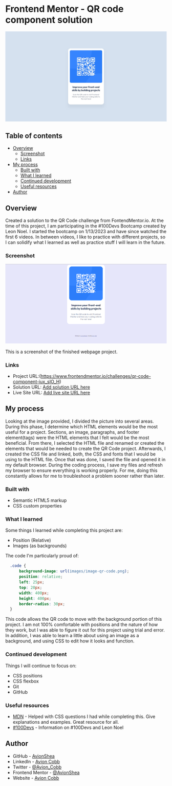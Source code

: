 # Frontend Mentor - QR code component solution

![Design preview for the QR code component coding challenge](./design/desktop-design.jpg)

## Table of contents

- [Overview](#overview)
  - [Screenshot](#screenshot)
  - [Links](#links)
- [My process](#my-process)
  - [Built with](#built-with)
  - [What I learned](#what-i-learned)
  - [Continued development](#continued-development)
  - [Useful resources](#useful-resources)
- [Author](#author)

## Overview

Created a solution to the QR Code challenge from FontendMentor.io. At the time of this project, I am participating in the #100Devs Bootcamp created by Leon Noel. I started the bootcamp on 1/13/2023 and have since watched the first 6 videos. In between videos, I like to practice with different projects, so I can solidify what I learned as well as practice stuff I will learn in the future.

### Screenshot

![Screenshot](QRCodeSolution.PNG)

This is a screenshot of the finished webpage project.

### Links

- Project URL:(https://www.frontendmentor.io/challenges/qr-code-component-iux_sIO_H)
- Solution URL: [Add solution URL here](https://your-solution-url.com)
- Live Site URL: [Add live site URL here](https://your-live-site-url.com)

## My process

Looking at the image provided, I divided the picture into several areas. During this phase, I determine which HTML elements would be the most useful for a project. Sections, an image, paragraphs, and footer element(tags) were the HTML elements that I felt would be the most beneficial. From there, I selected the HTML file and renamed or created the elements that would be needed to create the QR Code project. Afterwards, I created the CSS file and linked, both, the CSS and fonts that I would be using to the HTML file. Once that was done, I saved the file and opened it in my default browser. During the coding process, I save my files and refresh my browser to ensure everything is working properly. For me, doing this constantly allows for me to troubleshoot a problem sooner rather than later.

### Built with

- Semantic HTML5 markup
- CSS custom properties

### What I learned

Some things I learned while completing this project are:

- Position (Relative)
- Images (as backgrounds)

The code I'm particularly proud of:
```css
  .code {
      background-image: url(images/image-qr-code.png);
      position: relative;
      left: 25px;
      top: 20px;
      width: 400px;
      height: 400px;
      border-radius: 30px;
  }
```

This code allows the QR code to move with the background portion of this project. I am not 100% comfortable with positions and the nature of how they work, but I was able to figure it out for this project using trial and error. In addition, I was able to learn a little about using an image as a background, and using CSS to edit how it looks and function.

### Continued development

Things I will continue to focus on:
- CSS positions
- CSS flexbox
- Git
- GitHub

### Useful resources

- [MDN](https://developer.mozilla.org/en-US/) - Helped with CSS questions I had while completing this. Give explanations and examples. Great resource for all.
- [#100Devs](https://leonnoel.com/100devs/) - Information on #100Devs and Leon Noel


## Author

- GitHub - [AvionShea](https://github.com/AvionShea)
- LinkedIn - [Avion Cobb](https://www.linkedin.com/in/avion-cobb/)
- Twitter - [@Avion_Cobb](https://www.twitter.com/Avion_Cobb)
- Frontend Mentor - [@AvionShea](https://www.frontendmentor.io/profile/AvionShea)
- Website - [Avion Cobb](https://avionshea.github.io/)
